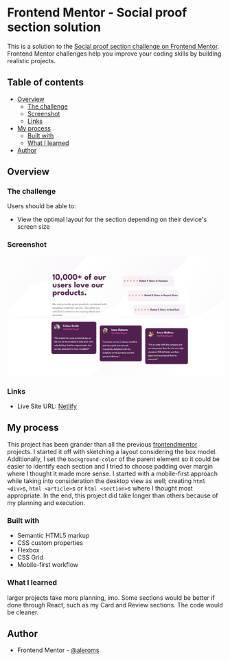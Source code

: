 # Frontend Mentor - Social proof section solution

This is a solution to the [Social proof section challenge on Frontend Mentor](https://www.frontendmentor.io/challenges/social-proof-section-6e0qTv_bA). Frontend Mentor challenges help you improve your coding skills by building realistic projects. 

## Table of contents

- [Overview](#overview)
  - [The challenge](#the-challenge)
  - [Screenshot](#screenshot)
  - [Links](#links)
- [My process](#my-process)
  - [Built with](#built-with)
  - [What I learned](#what-i-learned)
- [Author](#author)

## Overview

### The challenge

Users should be able to:

- View the optimal layout for the section depending on their device's screen size

### Screenshot

![](./Capture.JPG)


### Links

- Live Site URL: [Netlify](https://classy-cheesecake-8ca05d.netlify.app/)

## My process
This project has been grander than all the previous [frontendmentor](https://www.frontendmentor.io/profile/aleroms) projects. I started it off with sketching a layout considering the box model. Additionally, I set the `background-color` of the parent element so it could be easier to identify each section and I tried to choose padding over margin where I thought it made more sense.
I started with a mobile-first approach while taking into consideration the desktop view as well; creating `html <div>`s, `html <article>`s or `html <section>`s where I thought most appropriate. In the end, this project did take longer than others because of my planning and execution.
### Built with

- Semantic HTML5 markup
- CSS custom properties
- Flexbox
- CSS Grid
- Mobile-first workflow

### What I learned
larger projects take more planning, imo. Some sections would be better if done through React, such as my Card and Review sections. The code would be cleaner.
## Author

- Frontend Mentor - [@aleroms](https://www.frontendmentor.io/profile/aleroms)
